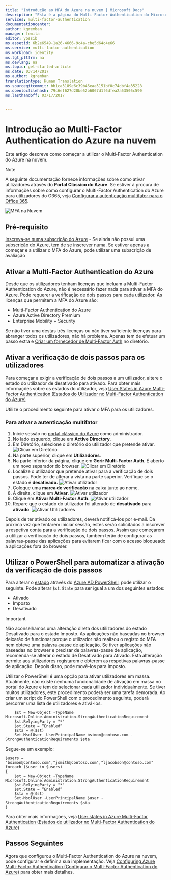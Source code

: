 ```yaml
---
title: "Introdução ao MFA do Azure na nuvem | Microsoft Docs"
description: "Esta é a página do Multi-Factor Authentication do Microsoft Azure que descreve como iniciar o MFA do Azure na nuvem."
services: multi-factor-authentication
documentationcenter: 
author: kgremban
manager: femila
editor: yossib
ms.assetid: 6b2e6549-1a26-4666-9c4a-cbe5d64c4e66
ms.service: multi-factor-authentication
ms.workload: identity
ms.tgt_pltfrm: na
ms.devlang: na
ms.topic: get-started-article
ms.date: 03/14/2017
ms.author: kgremban
translationtype: Human Translation
ms.sourcegitcommit: bb1ca3189e6c39b46eaa5151bf0c74dbf4a35228
ms.openlocfilehash: 79c6ef627d20be52b6067d1f6dfea2a53505c590
ms.lasthandoff: 03/17/2017


---
```

# <a name="getting-started-with-azure-multi-factor-authentication-in-the-cloud"></a>Introdução ao Multi-Factor Authentication do Azure na nuvem
Este artigo descreve como começar a utilizar o Multi-Factor Authentication do Azure na nuvem.

> [!NOTE]
> A seguinte documentação fornece informações sobre como ativar utilizadores através do **Portal Clássico do Azure**. Se estiver à procura de informações sobre como configurar o Multi-Factor Authentication do Azure para utilizadores do O365, veja [Configurar a autenticação multifator para o Office 365](https://support.office.com/article/Set-up-multi-factor-authentication-for-Office-365-users-8f0454b2-f51a-4d9c-bcde-2c48e41621c6?ui=en-US&rs=en-US&ad=US).

![MFA na Nuvem](./media/multi-factor-authentication-get-started-cloud/mfa_in_cloud.png)

## <a name="prerequisite"></a>Pré-requisito
[Inscreva-se numa subscrição do Azure](https://azure.microsoft.com/pricing/free-trial/) - Se ainda não possui uma subscrição do Azure, tem de se inscrever numa. Se estiver apenas a começar e a utilizar o MFA do Azure, pode utilizar uma subscrição de avaliação

## <a name="enable-azure-multi-factor-authentication"></a>Ativar a Multi-Factor Authentication do Azure
Desde que os utilizadores tenham licenças que incluam a Multi-Factor Authentication do Azure, não é necessário fazer nada para ativar a MFA do Azure. Pode requerer a verificação de dois passos para cada utilizador. As licenças que permitem a MFA do Azure são:
- Multi-Factor Authentication do Azure
- Azure Active Directory Premium
- Enterprise Mobility + Security

Se não tiver uma destas três licenças ou não tiver suficiente licenças para abranger todos os utilizadores, não há problema. Apenas tem de efetuar um passo extra e [Criar um fornecedor de Multi-Factor Auth](multi-factor-authentication-get-started-auth-provider.md) no diretório.

## <a name="turn-on-two-step-verification-for-users"></a>Ativar a verificação de dois passos para os utilizadores
Para começar a exigir a verificação de dois passos a um utilizador, altere o estado do utilizador de desativado para ativado.  Para obter mais informações sobre os estados do utilizador, veja [User States in Azure Multi-Factor Authentication (Estados do Utilizador no Multi-Factor Authentication do Azure)](multi-factor-authentication-get-started-user-states.md)

Utilize o procedimento seguinte para ativar o MFA para os utilizadores.

### <a name="to-turn-on-multi-factor-authentication"></a>Para ativar a autenticação multifator
1. Inicie sessão no [portal clássico do Azure](https://manage.windowsazure.com) como administrador.
2. No lado esquerdo, clique em **Active Directory**.
3. Em Diretório, selecione o diretório do utilizador que pretende ativar.
   ![Clicar em Diretório](./media/multi-factor-authentication-get-started-cloud/directory1.png)
4. Na parte superior, clique em **Utilizadores**.
5. Na parte inferior da página, clique em **Gerir Multi-Factor Auth**. É aberto um novo separador do browser.
   ![Clicar em Diretório](./media/multi-factor-authentication-get-started-cloud/manage1.png)
6. Localize o utilizador que pretende ativar para a verificação de dois passos. Pode ter de alterar a vista na parte superior. Verifique se o estado é **desativado.**
   ![Ativar utilizador](./media/multi-factor-authentication-get-started-cloud/enable1.png)
7. Coloque uma **marca de verificação** na caixa junto ao nome.
8. À direita, clique em **Ativar**.
   ![Ativar utilizador](./media/multi-factor-authentication-get-started-cloud/user1.png)
9. Clique em **Ativar Multi-Factor Auth**.
   ![Ativar utilizador](./media/multi-factor-authentication-get-started-cloud/enable2.png)
10. Repare que o estado do utilizador foi alterado de **desativado** para **ativado**.
    ![Ativar Utilizadores](./media/multi-factor-authentication-get-started-cloud/user.png)

Depois de ter ativado os utilizadores, deverá notificá-los por e-mail. Da próxima vez que tentarem iniciar sessão, estes serão solicitados a inscrever a respetiva conta para a verificação de dois passos. Assim que começarem a utilizar a verificação de dois passos, também terão de configurar as palavras-passe das aplicações para evitarem ficar com o acesso bloqueado a aplicações fora do browser.

## <a name="use-powershell-to-automate-turning-on-two-step-verification"></a>Utilizar o PowerShell para automatizar a ativação da verificação de dois passos
Para alterar o [estado](multi-factor-authentication-whats-next.md) através do [Azure AD PowerShell](/powershell/azureps-cmdlets-docs), pode utilizar o seguinte.  Pode alterar `$st.State` para ser igual a um dos seguintes estados:

* Ativado
* Imposto
* Desativado  

> [!IMPORTANT]
> Não aconselhamos uma alteração direta dos utilizadores do estado Desativado para o estado Imposto. As aplicações não baseadas no browser deixarão de funcionar porque o utilizador não realizou o registo do MFA nem obteve uma [palavra-passe de aplicação](multi-factor-authentication-whats-next.md#app-passwords). Se tiver aplicações não baseadas no browser e precisar de palavras-passe de aplicação, recomenda-se alterar o estado de Desativado para Ativado. Esta alteração permite aos utilizadores registarem e obterem as respetivas palavras-passe de aplicação. Depois disso, pode movê-los para Imposto.

Utilizar o PowerShell é uma opção para ativar utilizadores em massa. Atualmente, não existe nenhuma funcionalidade de ativação em massa no portal do Azure e tem de selecionar cada utilizador individualmente. Se tiver muitos utilizadores, este procedimento poderá ser uma tarefa demorada. Ao criar um script do PowerShell com o procedimento seguinte, poderá percorrer uma lista de utilizadores e ativá-los.

        $st = New-Object -TypeName Microsoft.Online.Administration.StrongAuthenticationRequirement
        $st.RelyingParty = "*"
        $st.State = “Enabled”
        $sta = @($st)
        Set-MsolUser -UserPrincipalName bsimon@contoso.com -StrongAuthenticationRequirements $sta

Segue-se um exemplo:

    $users = "bsimon@contoso.com","jsmith@contoso.com","ljacobson@contoso.com"
    foreach ($user in $users)
    {
        $st = New-Object -TypeName Microsoft.Online.Administration.StrongAuthenticationRequirement
        $st.RelyingParty = "*"
        $st.State = “Enabled”
        $sta = @($st)
        Set-MsolUser -UserPrincipalName $user -StrongAuthenticationRequirements $sta
    }


Para obter mais informações, veja [User states in Azure Multi-Factor Authentication (Estados de utilizador no Multi-Factor Authentication do Azure)](multi-factor-authentication-get-started-user-states.md)

## <a name="next-steps"></a>Passos Seguintes
Agora que configurou o Multi-Factor Authentication do Azure na nuvem, pode configurar e definir a sua implementação. Veja [Configuring Azure Multi-Factor Authentication (Configurar o Multi-Factor Authentication do Azure)](multi-factor-authentication-whats-next.md) para obter mais detalhes.


